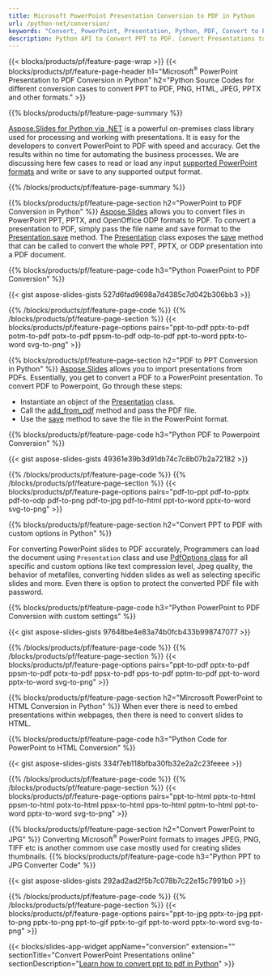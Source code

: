 ```yaml
---
title: Microsoft PowerPoint Presentation Conversion to PDF in Python 
url: /python-net/conversion/
keywords: "Convert, PowerPoint, Presentation, Python, PDF, Convert to PDF, PPT to PDF"
description: Python API to Convert PPT to PDF. Convert Presentations to JPG, PNG and other formats in Python. 
---
```


{{< blocks/products/pf/feature-page-wrap >}}
{{< blocks/products/pf/feature-page-header h1="Microsoft<sup>&reg;</sup> PowerPoint Presentation to PDF Conversion in Python" h2="Python Source Codes for different conversion cases to convert PPT to PDF, PNG, HTML, JPEG, PPTX and other formats." >}}

{{% blocks/products/pf/feature-page-summary %}}

[Aspose.Slides for Python via .NET](https://products.aspose.com/slides/python-net/) is a powerful on-premises class library used for processing and working with presentations. It is easy for the developers to convert PowerPoint to PDF with speed and accuracy. Get the results within no time for automating the business processes. We are discussing here few cases to read or load any input [supported PowerPoint formats](https://docs.aspose.com/slides/python-net/supported-file-formats/) and write or save to any supported output format. 

{{% /blocks/products/pf/feature-page-summary  %}}

{{% blocks/products/pf/feature-page-section  h2="PowerPoint to PDF Conversion in Python" %}}
[Aspose.Slides](https://products.aspose.com/slides/python-net/) allows you to convert files in PowerPoint PPT, PPTX, and OpenOffice ODP formats to PDF. To convert a presentation to PDF, simply pass the file name and save format to the [Presentation.save](https://docs.aspose.com/slides/python-net/api-reference/aspose.slides/presentation/) method. The [Presentation](https://docs.aspose.com/slides/python-net/api-reference/aspose.slides/presentation/) class exposes the [save](https://docs.aspose.com/slides/python-net/api-reference/aspose.slides/presentation/) method that can be called to convert the whole PPT, PPTX, or ODP presentation into a PDF document.

{{% blocks/products/pf/feature-page-code h3="Python PowerPoint to PDF Conversion" %}}

{{< gist aspose-slides-gists 527d6fad9698a7d4385c7d042b306bb3 >}}

{{% /blocks/products/pf/feature-page-code  %}}
{{% /blocks/products/pf/feature-page-section %}}
{{< blocks/products/pf/feature-page-options pairs="ppt-to-pdf pptx-to-pdf potm-to-pdf potx-to-pdf ppsm-to-pdf odp-to-pdf ppt-to-word pptx-to-word svg-to-png" >}}

{{% blocks/products/pf/feature-page-section  h2="PDF to PPT Conversion in Python" %}}
[Aspose.Slides](https://products.aspose.com/slides/python-net/) allows you to import presentations from PDFs. Essentially, you get to convert a PDF to a PowerPoint presentation. To convert PDF to Powerpoint, Go through these steps:
- Instantiate an object of the [Presentation](https://docs.aspose.com/slides/python-net/api-reference/aspose.slides/presentation/) class.
- Call the [add_from_pdf](https://docs.aspose.com/slides/python-net/api-reference/aspose.slides/slidecollection/) method and pass the PDF file.
- Use the [save](https://docs.aspose.com/slides/python-net/api-reference/aspose.slides/presentation/) method to save the file in the PowerPoint format.

{{% blocks/products/pf/feature-page-code h3="Python PDF to Powerpoint Conversion" %}}

{{< gist aspose-slides-gists 49361e39b3d91db74c7c8b07b2a72182 >}}

{{% /blocks/products/pf/feature-page-code  %}}
{{% /blocks/products/pf/feature-page-section %}}
{{< blocks/products/pf/feature-page-options pairs="pdf-to-ppt pdf-to-pptx pdf-to-odp pdf-to-png pdf-to-jpg pdf-to-html ppt-to-word pptx-to-word svg-to-png" >}}

{{% blocks/products/pf/feature-page-section  h2="Convert PPT to PDF with custom options in Python" %}}

For converting PowerPoint slides to PDF accurately, Programmers can load the document using `Presentation` class and use [PdfOptions class](https://docs.aspose.com/slides/python-net/api-reference/aspose.slides.export/pdfoptions/) for all specific and custom options like text compression level, Jpeg quality, the behavior of metafiles, converting hidden slides as well as selecting specific slides and more. Even there is option to protect the converted PDF file with password.

{{% blocks/products/pf/feature-page-code h3="Python PowerPoint to PDF Conversion with custom settings" %}}

{{< gist aspose-slides-gists 97648be4e83a74b0fcb433b998747077 >}}

{{% /blocks/products/pf/feature-page-code  %}}
{{% /blocks/products/pf/feature-page-section %}}
{{< blocks/products/pf/feature-page-options pairs="ppt-to-pdf pptx-to-pdf ppsm-to-pdf potx-to-pdf ppsx-to-pdf pps-to-pdf pptm-to-pdf ppt-to-word pptx-to-word svg-to-png" >}}

{{% blocks/products/pf/feature-page-section  h2="Mircrosoft PowerPoint to HTML Conversion in Python" %}}
When ever there is need to embed presentations within webpages, then there is need to convert slides to HTML.

{{% blocks/products/pf/feature-page-code h3="Python Code for PowerPoint to HTML Conversion" %}}

{{< gist aspose-slides-gists 334f7eb118bfba30fb32e2a2c23feeee >}}

{{% /blocks/products/pf/feature-page-code %}}
{{% /blocks/products/pf/feature-page-section %}}
{{< blocks/products/pf/feature-page-options pairs="ppt-to-html pptx-to-html ppsm-to-html potx-to-html ppsx-to-html pps-to-html pptm-to-html ppt-to-word pptx-to-word svg-to-png" >}}

{{% blocks/products/pf/feature-page-section  h2="Convert PowerPoint to JPG" %}}
Converting Microsoft<sup>&reg;</sup> PowerPoint formats to images JPEG, PNG, TIFF etc is another commom use case mostly used for creating slides thumbnails. 
{{% blocks/products/pf/feature-page-code h3="Python PPT to JPG Converter Code" %}}

{{< gist aspose-slides-gists 292ad2ad2f5b7c078b7c22e15c7991b0 >}}

{{% /blocks/products/pf/feature-page-code %}}
{{% /blocks/products/pf/feature-page-section %}}
{{< blocks/products/pf/feature-page-options pairs="ppt-to-jpg pptx-to-jpg ppt-to-png pptx-to-png ppt-to-gif pptx-to-gif ppt-to-word pptx-to-word svg-to-png" >}}

{{< blocks/slides-app-widget 
    appName="conversion"
    extension=""
    sectionTitle="Convert PowerPoint Presentations online" 
    sectionDescription="[Learn how to convert ppt to pdf in Python](https://products.aspose.com/slides/python-net/conversion/ppt-to-pdf/)" >}}